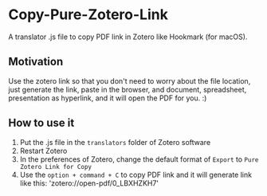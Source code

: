 # Copy-Pure-Zotero-Link
A translator .js file to copy PDF link in Zotero like Hookmark (for macOS).

## Motivation
Use the zotero link so that you don't need to worry about the file location, just generate the link, paste in the browser, and document, spreadsheet, presentation as hyperlink, and it will open the PDF for you. :)

## How to use it
1. Put the .js file in the `translators` folder of Zotero software
2. Restart Zotero
3. In the preferences of Zotero, change the default format of `Export` to `Pure Zotero Link for Copy`
4. Use the `option + command + C` to copy PDF link and it will generate link like this: 'zotero://open-pdf/0_LBXHZKH7' 

